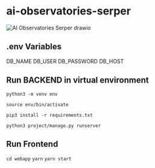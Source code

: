 # ai-observatories-serper

![AI Observatories Serper drawio](https://user-images.githubusercontent.com/42620494/203350722-e8a3417f-dd47-4493-a191-a551ed8c4d11.png)


## .env Variables
DB_NAME
DB_USER
DB_PASSWORD
DB_HOST

## Run BACKEND in virtual environment

`python3 -m venv env`

`source env/bin/activate`

`pip3 install -r requirements.txt`

`python3 project/manage.py runserver`

## Run Frontend
`cd webapp`
`yarn`
`yarn start`
